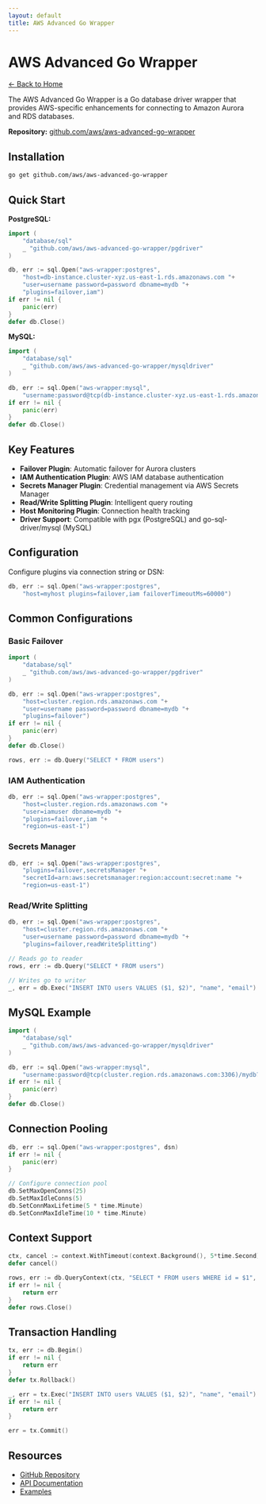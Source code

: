 ```yaml
---
layout: default
title: AWS Advanced Go Wrapper
---
```


# AWS Advanced Go Wrapper

[← Back to Home](/)

The AWS Advanced Go Wrapper is a Go database driver wrapper that provides AWS-specific enhancements for connecting to Amazon Aurora and RDS databases.

**Repository:** [github.com/aws/aws-advanced-go-wrapper](https://github.com/aws/aws-advanced-go-wrapper)

## Installation

```bash
go get github.com/aws/aws-advanced-go-wrapper
```

## Quick Start

**PostgreSQL:**
```go
import (
    "database/sql"
    _ "github.com/aws/aws-advanced-go-wrapper/pgdriver"
)

db, err := sql.Open("aws-wrapper:postgres", 
    "host=db-instance.cluster-xyz.us-east-1.rds.amazonaws.com "+
    "user=username password=password dbname=mydb "+
    "plugins=failover,iam")
if err != nil {
    panic(err)
}
defer db.Close()
```

**MySQL:**
```go
import (
    "database/sql"
    _ "github.com/aws/aws-advanced-go-wrapper/mysqldriver"
)

db, err := sql.Open("aws-wrapper:mysql",
    "username:password@tcp(db-instance.cluster-xyz.us-east-1.rds.amazonaws.com:3306)/mydb?plugins=failover,iam")
if err != nil {
    panic(err)
}
defer db.Close()
```

## Key Features

- **Failover Plugin**: Automatic failover for Aurora clusters
- **IAM Authentication Plugin**: AWS IAM database authentication
- **Secrets Manager Plugin**: Credential management via AWS Secrets Manager
- **Read/Write Splitting Plugin**: Intelligent query routing
- **Host Monitoring Plugin**: Connection health tracking
- **Driver Support**: Compatible with pgx (PostgreSQL) and go-sql-driver/mysql (MySQL)

## Configuration

Configure plugins via connection string or DSN:

```go
db, err := sql.Open("aws-wrapper:postgres",
    "host=myhost plugins=failover,iam failoverTimeoutMs=60000")
```

## Common Configurations

### Basic Failover

```go
import (
    "database/sql"
    _ "github.com/aws/aws-advanced-go-wrapper/pgdriver"
)

db, err := sql.Open("aws-wrapper:postgres", 
    "host=cluster.region.rds.amazonaws.com "+
    "user=username password=password dbname=mydb "+
    "plugins=failover")
if err != nil {
    panic(err)
}
defer db.Close()

rows, err := db.Query("SELECT * FROM users")
```

### IAM Authentication

```go
db, err := sql.Open("aws-wrapper:postgres",
    "host=cluster.region.rds.amazonaws.com "+
    "user=iamuser dbname=mydb "+
    "plugins=failover,iam "+
    "region=us-east-1")
```

### Secrets Manager

```go
db, err := sql.Open("aws-wrapper:postgres",
    "plugins=failover,secretsManager "+
    "secretId=arn:aws:secretsmanager:region:account:secret:name "+
    "region=us-east-1")
```

### Read/Write Splitting

```go
db, err := sql.Open("aws-wrapper:postgres",
    "host=cluster.region.rds.amazonaws.com "+
    "user=username password=password dbname=mydb "+
    "plugins=failover,readWriteSplitting")

// Reads go to reader
rows, err := db.Query("SELECT * FROM users")

// Writes go to writer
_, err = db.Exec("INSERT INTO users VALUES ($1, $2)", "name", "email")
```

## MySQL Example

```go
import (
    "database/sql"
    _ "github.com/aws/aws-advanced-go-wrapper/mysqldriver"
)

db, err := sql.Open("aws-wrapper:mysql",
    "username:password@tcp(cluster.region.rds.amazonaws.com:3306)/mydb?plugins=failover,iam")
if err != nil {
    panic(err)
}
defer db.Close()
```

## Connection Pooling

```go
db, err := sql.Open("aws-wrapper:postgres", dsn)
if err != nil {
    panic(err)
}

// Configure connection pool
db.SetMaxOpenConns(25)
db.SetMaxIdleConns(5)
db.SetConnMaxLifetime(5 * time.Minute)
db.SetConnMaxIdleTime(10 * time.Minute)
```

## Context Support

```go
ctx, cancel := context.WithTimeout(context.Background(), 5*time.Second)
defer cancel()

rows, err := db.QueryContext(ctx, "SELECT * FROM users WHERE id = $1", userID)
if err != nil {
    return err
}
defer rows.Close()
```

## Transaction Handling

```go
tx, err := db.Begin()
if err != nil {
    return err
}
defer tx.Rollback()

_, err = tx.Exec("INSERT INTO users VALUES ($1, $2)", "name", "email")
if err != nil {
    return err
}

err = tx.Commit()
```

## Resources

- [GitHub Repository](https://github.com/aws/aws-advanced-go-wrapper)
- [API Documentation](https://github.com/aws/aws-advanced-go-wrapper/tree/main/docs)
- [Examples](https://github.com/aws/aws-advanced-go-wrapper/tree/main/examples)
